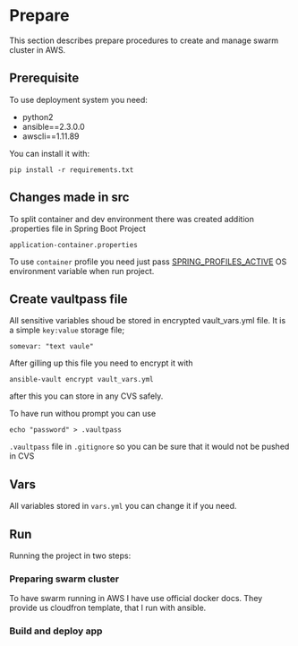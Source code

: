 # Prepare
This section describes prepare procedures to create and manage swarm cluster in AWS.
## Prerequisite
To use deployment system you need:

* python2
* ansible==2.3.0.0
* awscli==1.11.89

You can install it with:

`pip install -r requirements.txt`

## Changes made in src

To split container and dev environment there was created addition
.properties file in Spring Boot Project

`application-container.properties`

To use `container` profile you need just pass
[SPRING_PROFILES_ACTIVE](https://docs.spring.io/spring-boot/docs/current/reference/html/howto-properties-and-configuration.html#howto-change-configuration-depending-on-the-environment)
 OS environment variable when run project.

## Create vaultpass file
All sensitive variables shoud be stored in encrypted vault_vars.yml file.
It is a simple `key:value` storage file;

`somevar: "text vaule"`

After gilling up this file you need to encrypt it with

`ansible-vault encrypt vault_vars.yml`

after this you can store in any CVS safely.

To have run withou prompt you can use

`echo "password" > .vaultpass`

`.vaultpass` file in `.gitignore` so you can be sure that it would not be pushed in CVS


## Vars

All variables stored in `vars.yml` you can change it if you need.

## Run
Running the project in two steps:

### Preparing swarm cluster

To have swarm running in AWS I have use official docker docs.
They provide us cloudfron template, that I run with ansible.



### Build and deploy app